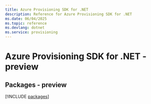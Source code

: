 ```yaml
---
title: Azure Provisioning SDK for .NET
description: Reference for Azure Provisioning SDK for .NET
ms.date: 06/04/2025
ms.topic: reference
ms.devlang: dotnet
ms.service: provisioning
---
```

# Azure Provisioning SDK for .NET - preview
## Packages - preview
[!INCLUDE [packages](provisioning-index.md)]